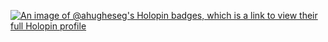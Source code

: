 [![An image of @ahugheseg's Holopin badges, which is a link to view their full Holopin profile](https://holopin.me/ahugheseg)](https://holopin.io/@ahugheseg)


<!--
**A-Hughes-EG/A-Hughes-EG** is a ✨ _special_ ✨ repository because its `README.md` (this file) appears on your GitHub profile.

Here are some ideas to get you started:

- 🔭 I’m currently working on ...
- 🌱 I’m currently learning ...
- 👯 I’m looking to collaborate on ...
- 🤔 I’m looking for help with ...
- 💬 Ask me about ...
- 📫 How to reach me: ...
- 😄 Pronouns: ...
- ⚡ Fun fact: ...
-->
